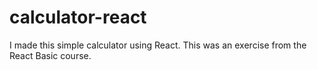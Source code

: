 # calculator-react

I made this simple calculator using React.
This was an exercise from the React Basic course. 

